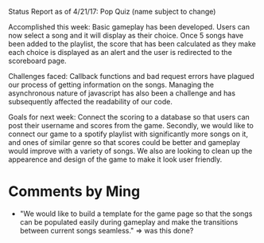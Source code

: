 Status Report as of 4/21/17:
Pop Quiz (name subject to change)

Accomplished this week:
Basic gameplay has been developed. Users can now select a song and it will display as their choice. Once 5 songs have been added to the playlist, the score that has been calculated as they make each choice is displayed as an alert and the user is redirected to the scoreboard page.

Challenges faced:
Callback functions and bad request errors have plagued our process of getting information on the songs. Managing the asynchronous nature of javascript has also been a challenge and has subsequently affected the readability of our code.

Goals for next week:
Connect the scoring to a database so that users can post their username and scores from the game. Secondly, we would like to connect our game to a spotify playlist with significantly more songs on it, and ones of similar genre so that scores could be better and gameplay would improve with a variety of songs. We also are looking to clean up the appearence and design of the game to make it look user friendly.

# Comments by Ming
* "We would like to build a template for the game page so that the songs can be populated easily during gameplay and make the transitions between current songs seamless." => was this done?
